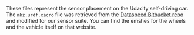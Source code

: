 These files represent the sensor placement on the Udacity self-driving car. The ```mkz.urdf.xacro``` file was retrieved from the [Dataspeed Bitbucket repo](https://bitbucket.org/DataspeedInc/dbw_mkz_ros/src/0ee2d85ecbe1/dbw_mkz_description/?at=default) and modified for our sensor suite. You can find the emshes for the wheels and the vehicle itself on that website.
